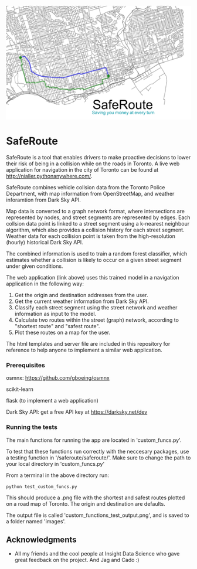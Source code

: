 ![SafeRoute Image](/images/title_page.png)

# SafeRoute

SafeRoute is a tool that enables drivers to make proactive decisions to lower their risk of being in a collision while on the roads in Toronto. A live web application for navigation in the city of Toronto can be found at http://nialler.pythonanywhere.com/.


SafeRoute combines vehicle collsion data from the Toronto Police Department, with map information from OpenStreetMap, and weather inforamtion from Dark Sky API.

Map data is converted to a graph network format, where intersections are represented by nodes, and street segments are represented by edges. Each collsion data point is linked to a street segment using a k-nearest neighbour algorithm, which also provides a collision history for each street segment. Weather data for each collision point is taken from the high-resolution (hourly) historical Dark Sky API.

The combined information is used to train a random forest classifier, which estimates whether a collision is likely to occur on a given street segment under given conditions.

The web application (link above) uses this trained model in a navigation application in the following way:

1. Get the origin and destination addresses from the user.
2. Get the current weather information from Dark Sky API.
3. Classify each street segment using the street network and weather information as input to the model.
4. Calculate two routes within the street (graph) network, according to "shortest route" and "safest route".
5. Plot these routes on a map for the user.

The html templates and server file are included in this repository for reference to help anyone to implement a similar web application.

### Prerequisites

osmnx: https://github.com/gboeing/osmnx

scikit-learn

flask (to implement a web application)

Dark Sky API: get a free API key at https://darksky.net/dev

### Running the tests

The main functions for running the app are located in 'custom_funcs.py'.

To test that these functions run correctly with the neccesary packages, use a testing function in '/saferoute/saferoute/'.
Make sure to change the path to your local directory in 'custom_funcs.py'

From a terminal in the above directory run:

```
python test_custom_funcs.py
```

This should produce a .png file with the shortest and safest routes plotted on a road map of Toronto.
The origin and destination are defaults.

The output file is called 'custom_functions_test_output.png', and is saved to a folder named 'images'.

## Acknowledgments

* All my friends and the cool people at Insight Data Science who gave great feedback on the project. And Jag and Cado :)

